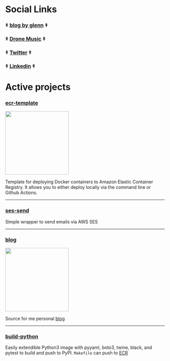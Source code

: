 # Social Links

### ‡ [blog by glenn](https://dronemusic.co/blog) ‡
### ‡ [Drone Music](https://www.dronemusic.co) ‡
### ‡ [Twitter](https://twitter.com/replicant0wnz) ‡
### ‡ [Linkedin](https://www.linkedin.com/in/replicant) ‡


# Active projects

### [ecr-template](../../../ecr-template)
<img src="https://repository-images.githubusercontent.com/506043534/2a6e120c-bd26-4ea9-99f0-2e42431a47b4" width="200">

Template for deploying Docker containers to Amazon Elastic Container Registry. It allows you to either deploy locally via the command line or Github Actions.

---

### [ses-send](../../../ses-send)

Simple wrapper to send emails via AWS SES


---

### [blog](../../../blog)
<img src="https://repository-images.githubusercontent.com/500441736/cd499424-32be-46e7-8c90-837de8f6b5e4" width="200">

Source for me personal [blog](https://dronemusic.co/blog)

---

### [build-python](../../../build-python)

Easily extendible Python3 image with pyyaml, boto3, twine, black, and pytest to build and push to PyPI. `Makefile` can push to [ECR](https://aws.amazon.com/ecr/)

